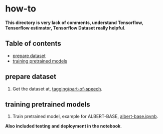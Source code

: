 # how-to

**This directory is very lack of comments, understand Tensorflow, Tensorflow estimator, Tensorflow Dataset really helpful**.

## Table of contents
  * [prepare dataset](#prepare-dataset)
  * [training pretrained models](#training-pretrained-models)

## prepare dataset

1. Get the dataset at, [tagging/part-of-speech](https://github.com/huseinzol05/Malay-Dataset/tree/master/tagging/part-of-speech).

## training pretrained models

1. Train pretrained model, example for ALBERT-BASE, [albert-base.ipynb](albert-base.ipynb).

**Also included testing and deployment in the notebook**.